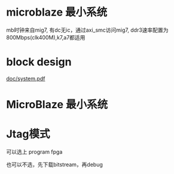 # microblaze 最小系统
mb时钟来自mig7, 有dc无ic，通过axi_smc访问mig7, ddr3速率配置为800Mbps(clk400M),k7,a7都适用

# block design

[doc/system.pdf](doc/system.pdf)

# MicroBlaze 最小系统

# Jtag模式

可以选上 program fpga

也可以不选，先下载bitstream，再debug

